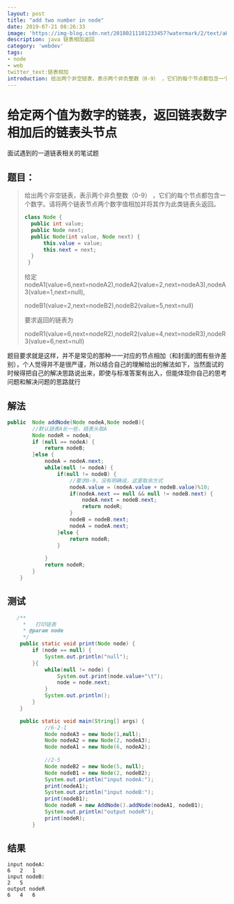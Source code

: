 ```yaml
---
layout: post
title: "add two number in node"
date: 2019-07-21 08:26:33
image: 'https://img-blog.csdn.net/20180211101233457?watermark/2/text/aHR0cDovL2Jsb2cuY3Nkbi5uZXQvc29iZXJtaW5lZGVk/font/5a6L5L2T/fontsize/400/fill/I0JBQkFCMA==/dissolve/70'
description: java 链表相加返回
category: 'webdev'
tags:
- node
- web
twitter_text:链表相加
introduction: 给出两个非空链表，表示两个非负整数（0-9） ，它们的每个节点都包含一个数字。请将两个链表节点两个数字值相加并将其作为此类链表头返回。
---
```


#  给定两个值为数字的链表，返回链表数字相加后的链表头节点

面试遇到的一道链表相关的笔试题

##  题目：

> 给出两个非空链表，表示两个非负整数（0-9） ，它们的每个节点都包含一个数字。请将两个链表节点两个数字值相加并将其作为此类链表头返回。
>
> ```java
> class Node {
> 	public int value;
> 	public Node next;
> 	public Node(int value, Node next) {
> 		this.value = value;
> 		this.next = next;
> 	}
>  }
> ```
>
> 给定 nodeA1(value=6,next=nodeA2),nodeA2(value=2,next=nodeA3),nodeA3(value=1,next=null),
>
> nodeB1(value=2,next=nodeB2),nodeB2(value=5,next=null)
>
> 要求返回的链表为
>
> nodeR1(value=6,next=nodeR2),nodeR2(value=4,next=nodeR3),nodeR3(value=6,next=null)



题目要求就是这样，并不是常见的那种一一对应的节点相加（和封面的图有些许差别），个人觉得并不是很严谨，所以结合自己的理解给出的解法如下，当然面试的时候得把自己的解决思路说出来，即使与标准答案有出入，但能体现你自己的思考问题和解决问题的思路就行

## 解法

``` java
public  Node addNode(Node nodeA,Node nodeB){
    	//默认链表A长一些，链表头取A
		Node nodeR = nodeA; 
		if (null == nodeA) {
			return nodeB;
		}else {
			nodeA = nodeA.next;
			while(null != nodeA) {
				if(null != nodeB) {
                    //要求0-9，没有明确说，这里取余方式
					nodeA.value = (nodeA.value + nodeB.value)%10;
					if(nodeA.next == null && null != nodeB.next) {
						nodeA.next = nodeB.next;
						return nodeR;
					}
					nodeB = nodeB.next;
					nodeA = nodeA.next;
				}else {
					return nodeR;
				}
				
			}
			return nodeR;
		}
	}
```

## 测试

```java
   /**
	 *   打印链表
	 * @param node
	 */
	public static void print(Node node) {
		if (node == null) {
			System.out.println("null");
		}{
			while(null != node) {
				System.out.print(node.value+"\t");
				node = node.next;
			}
			System.out.println();
		}
	}
```

```java
	public static void main(String[] args) {
			//6-2-1
			Node nodeA3 = new Node(1,null);
			Node nodeA2 = new Node(2, nodeA3);
			Node nodeA1 = new Node(6, nodeA2);
			
			//2-5
			Node nodeB2 = new Node(5, null);
			Node nodeB1 = new Node(2, nodeB2);
			System.out.println("input nodeA:");
			print(nodeA1);
			System.out.println("input nodeB:");
			print(nodeB1);
			Node nodeR = new AddNode().addNode(nodeA1, nodeB1);
			System.out.println("output nodeR");
			print(nodeR);
		}

```

##  结果

```shell
input nodeA:
6	2	1	
input nodeB:
2	5	
output nodeR
6	4	6
```



